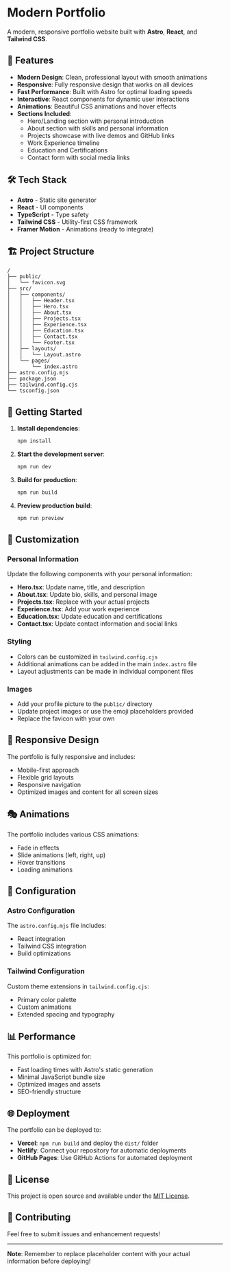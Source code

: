 # Modern Portfolio

A modern, responsive portfolio website built with **Astro**, **React**, and **Tailwind CSS**.

## 🚀 Features

- **Modern Design**: Clean, professional layout with smooth animations
- **Responsive**: Fully responsive design that works on all devices
- **Fast Performance**: Built with Astro for optimal loading speeds
- **Interactive**: React components for dynamic user interactions
- **Animations**: Beautiful CSS animations and hover effects
- **Sections Included**:
  - Hero/Landing section with personal introduction
  - About section with skills and personal information
  - Projects showcase with live demos and GitHub links
  - Work Experience timeline
  - Education and Certifications
  - Contact form with social media links

## 🛠️ Tech Stack

- **Astro** - Static site generator
- **React** - UI components
- **TypeScript** - Type safety
- **Tailwind CSS** - Utility-first CSS framework
- **Framer Motion** - Animations (ready to integrate)

## 🏗️ Project Structure

```
/
├── public/
│   └── favicon.svg
├── src/
│   ├── components/
│   │   ├── Header.tsx
│   │   ├── Hero.tsx
│   │   ├── About.tsx
│   │   ├── Projects.tsx
│   │   ├── Experience.tsx
│   │   ├── Education.tsx
│   │   ├── Contact.tsx
│   │   └── Footer.tsx
│   ├── layouts/
│   │   └── Layout.astro
│   └── pages/
│       └── index.astro
├── astro.config.mjs
├── package.json
├── tailwind.config.cjs
└── tsconfig.json
```

## 🚀 Getting Started

1. **Install dependencies**:
   ```bash
   npm install
   ```

2. **Start the development server**:
   ```bash
   npm run dev
   ```

3. **Build for production**:
   ```bash
   npm run build
   ```

4. **Preview production build**:
   ```bash
   npm run preview
   ```

## 🎨 Customization

### Personal Information
Update the following components with your personal information:

- **Hero.tsx**: Update name, title, and description
- **About.tsx**: Update bio, skills, and personal image
- **Projects.tsx**: Replace with your actual projects
- **Experience.tsx**: Add your work experience
- **Education.tsx**: Update education and certifications
- **Contact.tsx**: Update contact information and social links

### Styling
- Colors can be customized in `tailwind.config.cjs`
- Additional animations can be added in the main `index.astro` file
- Layout adjustments can be made in individual component files

### Images
- Add your profile picture to the `public/` directory
- Update project images or use the emoji placeholders provided
- Replace the favicon with your own

## 📱 Responsive Design

The portfolio is fully responsive and includes:
- Mobile-first approach
- Flexible grid layouts
- Responsive navigation
- Optimized images and content for all screen sizes

## 🎭 Animations

The portfolio includes various CSS animations:
- Fade in effects
- Slide animations (left, right, up)
- Hover transitions
- Loading animations

## 🔧 Configuration

### Astro Configuration
The `astro.config.mjs` file includes:
- React integration
- Tailwind CSS integration
- Build optimizations

### Tailwind Configuration
Custom theme extensions in `tailwind.config.cjs`:
- Primary color palette
- Custom animations
- Extended spacing and typography

## 📊 Performance

This portfolio is optimized for:
- Fast loading times with Astro's static generation
- Minimal JavaScript bundle size
- Optimized images and assets
- SEO-friendly structure

## 🌐 Deployment

The portfolio can be deployed to:
- **Vercel**: `npm run build` and deploy the `dist/` folder
- **Netlify**: Connect your repository for automatic deployments
- **GitHub Pages**: Use GitHub Actions for automated deployment

## 📄 License

This project is open source and available under the [MIT License](LICENSE).

## 🤝 Contributing

Feel free to submit issues and enhancement requests!

---

**Note**: Remember to replace placeholder content with your actual information before deploying!
